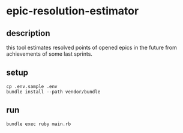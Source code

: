 # epic-resolution-estimator

## description
this tool estimates resolved points of opened epics in the future from achievements of some last sprints.

## setup

```
cp .env.sample .env
bundle install --path vendor/bundle
```

## run

```
bundle exec ruby main.rb
```

